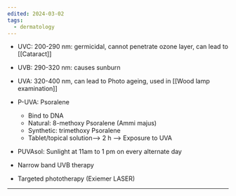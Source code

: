 ```yaml
---
edited: 2024-03-02
tags:
  - dermatology
---
```

- UVC: 200-290 nm: germicidal, cannot penetrate ozone layer, can lead to [[Cataract]] 
- UVB: 290-320 nm: causes sunburn
- UVA: 320-400 nm, can lead to Photo ageing, used in [[Wood lamp examination]] 

- P-UVA: Psoralene
	- Bind to DNA
	- Natural: 8-methoxy Psoralene (Ammi majus)
	- Synthetic: trimethoxy Psoralene
	- Tablet/topical solution--> 2 h --> Exposure to UVA
- PUVAsol: Sunlight at 11am to 1 pm on every alternate day 
- Narrow band UVB therapy
- Targeted phototherapy (Exiemer LASER)

---
